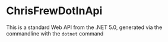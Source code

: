 # ChrisFrewDotInApi

This is a standard Web API from the .NET 5.0, generated via the commandline with the `dotnet` command